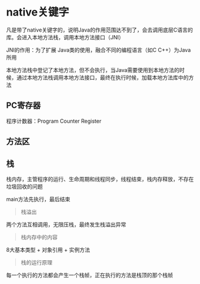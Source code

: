 # native关键字

凡是带了native关键字的，说明Java的作用范围达不到了，会去调用底层C语言的库。会进入本地方法栈，调用本地方法接口（JNI）



JNI的作用：为了扩展 Java类的使用，融合不同的编程语言（如C C++）为Java所用

本地方法栈中登记了本地方法，但不会执行，当Java需要使用到本地方法的时候，通过本地方法栈调用本地方法接口，最终在执行时候，加载本地方法库中的方法



## PC寄存器

程序计数器：Program  Counter Register

## 方法区

## 栈

栈内存，主管程序的运行、生命周期和线程同步，线程结束，栈内存释放，不存在垃圾回收的问题

main方法先执行，最后结束

>  栈溢出

两个方法互相调用，无限压栈，最终发生栈溢出异常

> 栈内存中的内容

8大基本类型 + 对象引用 + 实例方法

> 栈的运行原理

每一个执行的方法都会产生一个栈帧，正在执行的方法是栈顶的那个栈帧